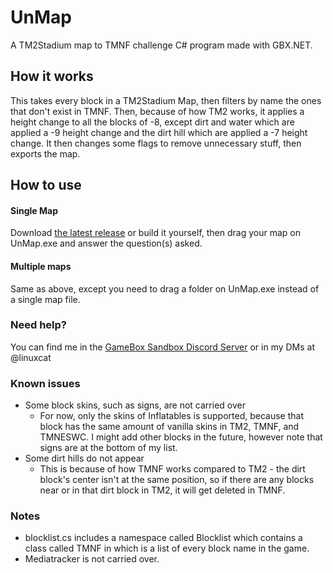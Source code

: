 # UnMap
A TM2Stadium map to TMNF challenge C# program made with GBX.NET.

## How it works
This takes every block in a TM2Stadium Map, then filters by name the ones that don't exist in TMNF. 
Then, because of how TM2 works, it applies a height change to all the blocks of -8, except dirt and water which are applied a -9 height change and the dirt hill which are applied a -7 height change.
It then changes some flags to remove unnecessary stuff, then exports the map.

## How to use
#### Single Map
Download [the latest release](https://github.com/LinUwUxCat/UnMap/releases) or build it yourself, then drag your map on UnMap.exe and answer the question(s) asked.
#### Multiple maps
Same as above, except you need to drag a folder on UnMap.exe instead of a single map file.

### Need help?
You can find me in the [GameBox Sandbox Discord Server](https://discord.gg/9wAAJvKYyE) or in my DMs at @linuxcat

### Known issues
- Some block skins, such as signs, are not carried over
  - For now, only the skins of Inflatables is supported, because that block has the same amount of vanilla skins in TM2, TMNF, and TMNESWC. I might add other blocks in the future, however note that signs are at the bottom of my list.
- Some dirt hills do not appear
  - This is because of how TMNF works compared to TM2 - the dirt block's center isn't at the same position, so if there are any blocks near or in that dirt block in TM2, it will get deleted in TMNF.
### Notes
- blocklist.cs includes a namespace called Blocklist which contains a class called TMNF in which is a list of every block name in the game.
- Mediatracker is not carried over.
